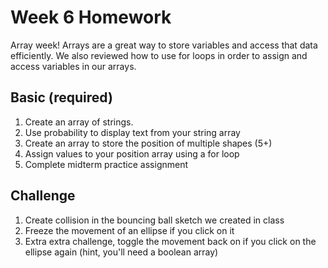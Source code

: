 # Week 6 Homework 

Array week! Arrays are a great way to store variables and access that data efficiently. We also reviewed how to use for loops in order to assign and access variables in our arrays. 

## Basic (required)
1. Create an array of strings. 
2. Use probability to display text from your string array 
3. Create an array to store the position of multiple shapes (5+)
4. Assign values to your position array using a for loop 
5. Complete midterm practice assignment 

## Challenge 
1. Create collision in the bouncing ball sketch we created in class 
2. Freeze the movement of an ellipse if you click on it 
3. Extra extra challenge, toggle the movement back on if you click on the ellipse again 
(hint, you'll need a boolean array)
